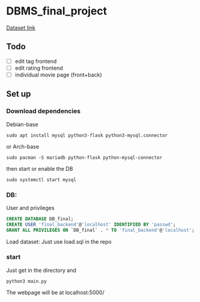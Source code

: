 # DBMS_final_project

[Dataset link](https://www.kaggle.com/datasets/pa13lito/27m-movie-ratings/)

## Todo

- [ ] edit tag frontend
- [ ] edit rating frontend
- [ ] individual movie page (front+back)

## Set up

### Download dependencies

Debian-base
```
sudo apt install mysql python3-flask python3-mysql.connector
```
or
Arch-base
```
sudo pacman -S mariadb python-flask python-mysql-connector
```
then start or enable the DB
```
sudo systemctl start mysql
```

### DB:

User and privileges
```sql
CREATE DATABASE DB_final;
CREATE USER 'final_backend'@'localhost' IDENTIFIED BY 'passwd';
GRANT ALL PRIVILEGES ON `DB_final` . * TO 'final_backend'@'localhost';
```

Load dataset: Just use load.sql in the repo

### start

Just get in the directory and 

```
python3 main.py
```

The webpage will be at localhost:5000/
